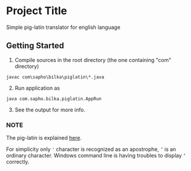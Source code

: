 # Project Title

Simple pig-latin translator for english language

## Getting Started

1) Compile sources in the root directory (the one containing "com" directory)
```
javac com\sapho\bilka\piglatin\*.java
```

2) Run application as
```
java com.sapho.bilka.piglatin.AppRun
```
3) See the output for more info.
### NOTE
The pig-latin is explained [here](https://en.wikipedia.org/wiki/Pig_Latin).  

For simplicity only `'` character is recognized as an apostrophe, `’` is an ordinary character. Windows command line is having troubles to display `’` correctly.
